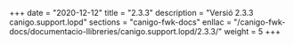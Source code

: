 +++
date        = "2020-12-12"
title       = "2.3.3"
description = "Versió 2.3.3 canigo.support.lopd"
sections    = "canigo-fwk-docs"
enllac		= "/canigo-fwk-docs/documentacio-llibreries/canigo.support.lopd/2.3.3/"
weight		= 5
+++
